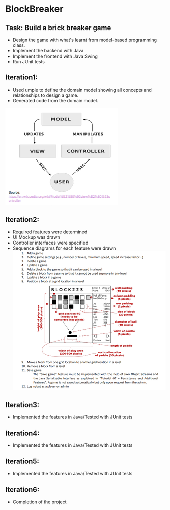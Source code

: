# BlockBreaker

## Task: Build a brick breaker game
* Design the game with what's learnt from model-based programming class.
* Implement the backend with Java
* Implement the frontend with Java Swing
* Run JUnit tests 

## Iteration1:  
* Used umple to define the domain model showing all concepts and relationships 
to design a game. 
* Generated code from the domain model. 

![mvc pattern](https://github.com/kimyoungqq17/BlockBreaker/blob/main/README_IMG/MVC.PNG)

## Iteration2:
* Required features were determined
* UI Mockup was drawn
* Controller interfaces were specified
* Sequence diagrams for each feature were drawn 
![requirements](https://github.com/kimyoungqq17/BlockBreaker/blob/main/README_IMG/requirementsForBrickBreaker.PNG)

## Iteration3:
* Implemented the features in Java/Tested with JUnit tests

## Iteration4:
* Implemented the features in Java/Tested with JUnit tests

## Iteration5:
* Implemented the features in Java/Tested with JUnit tests

## Iteration6:
* Completion of the project 
